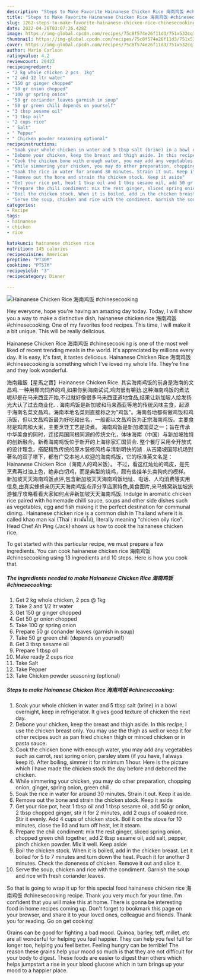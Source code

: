 ```yaml
---
description: "Steps to Make Favorite Hainanese Chicken Rice 海南鸡饭 #chinesecooking"
title: "Steps to Make Favorite Hainanese Chicken Rice 海南鸡饭 #chinesecooking"
slug: 1262-steps-to-make-favorite-hainanese-chicken-rice-chinesecooking
date: 2022-04-26T03:07:26.428Z
image: https://img-global.cpcdn.com/recipes/75c8f574e26f11d3/751x532cq70/hainanese-chicken-rice-海南鸡饭-chinesecooking-recipe-main-photo.jpg
thumbnail: https://img-global.cpcdn.com/recipes/75c8f574e26f11d3/751x532cq70/hainanese-chicken-rice-海南鸡饭-chinesecooking-recipe-main-photo.jpg
cover: https://img-global.cpcdn.com/recipes/75c8f574e26f11d3/751x532cq70/hainanese-chicken-rice-海南鸡饭-chinesecooking-recipe-main-photo.jpg
author: Mario Carlson
ratingvalue: 4.2
reviewcount: 20423
recipeingredient:
- "2 kg whole chicken 2 pcs  1kg"
- "2 and 12 ltr water"
- "150 gr ginger chopped"
- "50 gr onion chopped"
- "100 gr spring onion"
- "50 gr coriander leaves garnish in soup"
- "50 gr green chili depends on yourself"
- "3 tbsp sesame oil"
- "1 tbsp oil"
- "2 cups rice"
- " Salt"
- " Pepper"
- " Chicken powder seasoning optional"
recipeinstructions:
- "Soak your whole chicken in water and 5 tbsp salt (brine) in a bowl overnight, keep in refrigerator. It gives good texture of chicken the next day."
- "Debone your chicken, keep the breast and thigh aside. In this recipe, I use the chicken breast only. You may use the thigh as well or keep it for other recipes such as pan fried chicken thigh or minced chicken or in pasta sauce."
- "Cook the chicken bone with enough water, you may add any vegetables such as carrot, rest spring onion, parsley stem (if you have, I always keep it). After boiling, simmer it for minimum 1 hour. Here is the picture which I have made the chicken stock the day before and deboned the chicken."
- "While simmering your chicken, you may do other preparation, chopping onion, ginger, spring onion, green chili."
- "Soak the rice in water for around 30 minutes. Strain it out. Keep it aside."
- "Remove out the bone and strain the chicken stock. Keep it aside"
- "Get your rice pot, heat 1 tbsp oil and 1 tbsp sesame oil, add 50 gr onion, 2 tbsp chopped ginger, stir it for 2 minutes, add 2 cups of soaked rice. Stir it evenly. Add 4 cups of chicken stock. Boil it on the stove for 10 minutes, close the lid and turn off heat, let it steam."
- "Prepare the chili condiment: mix the rest ginger, sliced spring onion, chopped green chili together, add 2 tbsp sesame oil, add salt, pepper, pinch chicken powder. Mix it well. Keep aside"
- "Boil the chicken stock. When it is boiled, add in the chicken breast. Let it boiled for 5 to 7 minutes and turn down the heat. Poach it for another 3 minutes. Check the doneness of chicken. Remove it out and slice it."
- "Serve the soup, chicken and rice with the condiment. Garnish the soup and rice with fresh coriander leaves."
categories:
- Recipe
tags:
- hainanese
- chicken
- rice

katakunci: hainanese chicken rice 
nutrition: 145 calories
recipecuisine: American
preptime: "PT30M"
cooktime: "PT57M"
recipeyield: "3"
recipecategory: Dinner

---
```



![Hainanese Chicken Rice 海南鸡饭 #chinesecooking](https://img-global.cpcdn.com/recipes/75c8f574e26f11d3/751x532cq70/hainanese-chicken-rice-海南鸡饭-chinesecooking-recipe-main-photo.jpg)

Hey everyone, hope you're having an amazing day today. Today, I will show you a way to make a distinctive dish, hainanese chicken rice 海南鸡饭 #chinesecooking. One of my favorites food recipes. This time, I will make it a bit unique. This will be really delicious.

Hainanese Chicken Rice 海南鸡饭 #chinesecooking is one of the most well liked of recent trending meals in the world. It's appreciated by millions every day. It is easy, it's fast, it tastes delicious. Hainanese Chicken Rice 海南鸡饭 #chinesecooking is something which I've loved my whole life. They're fine and they look wonderful.

海南雞飯【星馬之寶】Hainanese Chicken Rice. 其实海南鸡饭的前身是海南的文昌鸡.一种用椰肉饲养的鸡,如果你到海南试试,鸡肉很有嚼劲.这种海南鸡饭的煮法呢却是在马来西亚开始,不过就好像很多马来西亚道地食品,结果让新加玻人给发扬光大认了过去商业化. . 海南鸡饭是新加坡和马来西亚等地的传统风味主食，起源于海南名菜文昌鸡。海南本地名菜则直接称之为&#34;鸡饭&#34;。海南各地都有做鸡饭和鸡汤饭，但以文昌鸡饭最为好吃和出名，一般都以文昌鸡饭为正宗海南鸡饭。主要食材是鸡肉和大米，主要烹饪工艺是烫煮。 海南鸡饭是新加坡国菜之一；旨在传承中华美食的同时，连接两国同根同源的传统文化，体味海南（中国）与新加坡独特的创新融合。新肴海南鸡饭位于新开的上海徐家汇国贸会. 整个餐厅采用全开放式的设计理念，搭配精致传统的原木装修风格与清新明快的湖 . 从吉隆坡国际机场到著名的双子塔下，都有广受本地人欢迎的海南鸡饭，它的标准英文名是：Hainanese Chicken Rice（海南人的鸡米饭）。 不过，看这红灿灿的鸡皮，是先烹煮再过油上色，绝非白切鸡，而是典型的烧鸡，颇有些挂羊头卖狗肉的模样。 新加坡天天海南鸡饭点评,包含新加坡天天海南鸡饭地址、电话、人均消费等实用信息,由真实蜂蜂亲历天天海南鸡饭点评分享店家特色,美食图片,来马蜂窝新加坡旅游餐厅攻略看看大家如何点评新加坡天天海南鸡饭. Indulge in aromatic chicken rice paired with homemade chilli sauce, soups and other side dishes such as vegetables, egg and fish making it the perfect destination for communal dining.. Hainanese chicken rice is a common dish in Thailand where it is called khao man kai (Thai : ข้าวมันไก่), literally meaning &#34;chicken oily rice&#34;. Head Chef Ah Ping (Jack) shows us how to cook the hainanese chicken rice.


To get started with this particular recipe, we must prepare a few ingredients. You can cook hainanese chicken rice 海南鸡饭 #chinesecooking using 13 ingredients and 10 steps. Here is how you cook that.

<!--inarticleads1-->

##### The ingredients needed to make Hainanese Chicken Rice 海南鸡饭 #chinesecooking:

1. Get 2 kg whole chicken, 2 pcs @ 1kg
1. Take 2 and 1/2 ltr water
1. Get 150 gr ginger chopped
1. Get 50 gr onion chopped
1. Take 100 gr spring onion
1. Prepare 50 gr coriander leaves (garnish in soup)
1. Take 50 gr green chili (depends on yourself)
1. Get 3 tbsp sesame oil
1. Prepare 1 tbsp oil
1. Make ready 2 cups rice
1. Take  Salt
1. Take  Pepper
1. Take  Chicken powder seasoning (optional)




<!--inarticleads2-->

##### Steps to make Hainanese Chicken Rice 海南鸡饭 #chinesecooking:

1. Soak your whole chicken in water and 5 tbsp salt (brine) in a bowl overnight, keep in refrigerator. It gives good texture of chicken the next day.
1. Debone your chicken, keep the breast and thigh aside. In this recipe, I use the chicken breast only. You may use the thigh as well or keep it for other recipes such as pan fried chicken thigh or minced chicken or in pasta sauce.
1. Cook the chicken bone with enough water, you may add any vegetables such as carrot, rest spring onion, parsley stem (if you have, I always keep it). After boiling, simmer it for minimum 1 hour. Here is the picture which I have made the chicken stock the day before and deboned the chicken.
1. While simmering your chicken, you may do other preparation, chopping onion, ginger, spring onion, green chili.
1. Soak the rice in water for around 30 minutes. Strain it out. Keep it aside.
1. Remove out the bone and strain the chicken stock. Keep it aside
1. Get your rice pot, heat 1 tbsp oil and 1 tbsp sesame oil, add 50 gr onion, 2 tbsp chopped ginger, stir it for 2 minutes, add 2 cups of soaked rice. Stir it evenly. Add 4 cups of chicken stock. Boil it on the stove for 10 minutes, close the lid and turn off heat, let it steam.
1. Prepare the chili condiment: mix the rest ginger, sliced spring onion, chopped green chili together, add 2 tbsp sesame oil, add salt, pepper, pinch chicken powder. Mix it well. Keep aside
1. Boil the chicken stock. When it is boiled, add in the chicken breast. Let it boiled for 5 to 7 minutes and turn down the heat. Poach it for another 3 minutes. Check the doneness of chicken. Remove it out and slice it.
1. Serve the soup, chicken and rice with the condiment. Garnish the soup and rice with fresh coriander leaves.




So that is going to wrap it up for this special food hainanese chicken rice 海南鸡饭 #chinesecooking recipe. Thank you very much for your time. I'm confident that you will make this at home. There is gonna be interesting food in home recipes coming up. Don't forget to bookmark this page on your browser, and share it to your loved ones, colleague and friends. Thank you for reading. Go on get cooking!

Grains can be good for fighting a bad mood. Quinoa, barley, teff, millet, etc are all wonderful for helping you feel happier. They can help you feel full for longer too, helping you feel better. Feeling hungry can be terrible! The reason these grains help your mood so much is that they are not difficult for your body to digest. These foods are easier to digest than others which helps jumpstart a rise in your blood glucose which in turn brings up your mood to a happier place.
